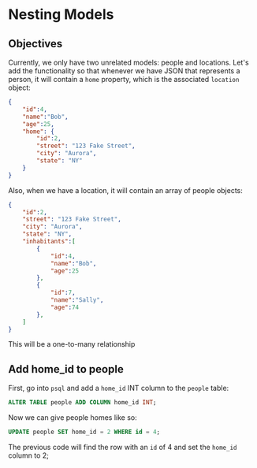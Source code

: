 # Nesting Models

## Objectives

Currently, we only have two unrelated models: people and locations.  Let's add the functionality so that whenever we have JSON that represents a person, it will contain a `home` property, which is the associated `location` object:

```JSON
{
    "id":4,
    "name":"Bob",
    "age":25,
    "home": {
        "id":2,
        "street": "123 Fake Street",
        "city": "Aurora",
        "state": "NY"
    }
}
```

Also, when we have a location, it will contain an array of people objects:

```JSON
{
    "id":2,
    "street": "123 Fake Street",
    "city": "Aurora",
    "state": "NY",
    "inhabitants":[
        {
            "id":4,
            "name":"Bob",
            "age":25
        },        
        {
            "id":7,
            "name":"Sally",
            "age":74
        },        
    ]
}
```

This will be a one-to-many relationship

## Add home_id to people

First, go into `psql` and add a `home_id` INT column to the `people` table:

```sql
ALTER TABLE people ADD COLUMN home_id INT;
```

Now we can give people homes like so:

```sql
UPDATE people SET home_id = 2 WHERE id = 4;
```

The previous code will find the row with an `id` of 4 and set the `home_id` column to 2;
